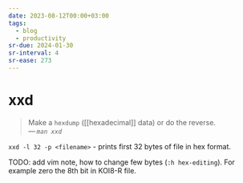 ```yaml
---
date: 2023-08-12T00:00+03:00
tags:
  - blog
  - productivity
sr-due: 2024-01-30
sr-interval: 4
sr-ease: 273
---
```


# xxd

> Make a `hexdump` ([[hexadecimal]] data) or do the reverse.\
> — <cite>`man xxd`</cite>

`xxd -l 32 -p <filename>` - prints first 32 bytes of file in hex format.

TODO: add vim note, how to change few bytes (`:h hex-editing`).
For example zero the 8th bit in KOI8-R file.
